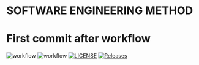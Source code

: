 # SOFTWARE ENGINEERING METHOD
# First commit after workflow
![workflow](https://github.com/<UserName>/<RepositoryName>/actions/workflows/main.yml/badge.svg)
![workflow](https://github.com/<101eaemonkhan>/<seMethods>/actions/workflows/main.yml/badge.svg)
[![LICENSE](https://img.shields.io/github/license/<101eaemonkhan>/sem.svg?style=flat-square)](https://github.com/<101eaemonkhan>/seMethods/blob/master/LICENSE)
[![Releases](https://img.shields.io/github/release/<101eaemonkhan>/sem/all.svg?style=flat-square)](https://github.com/<101eaemonkhan>/seMethods/releases)
